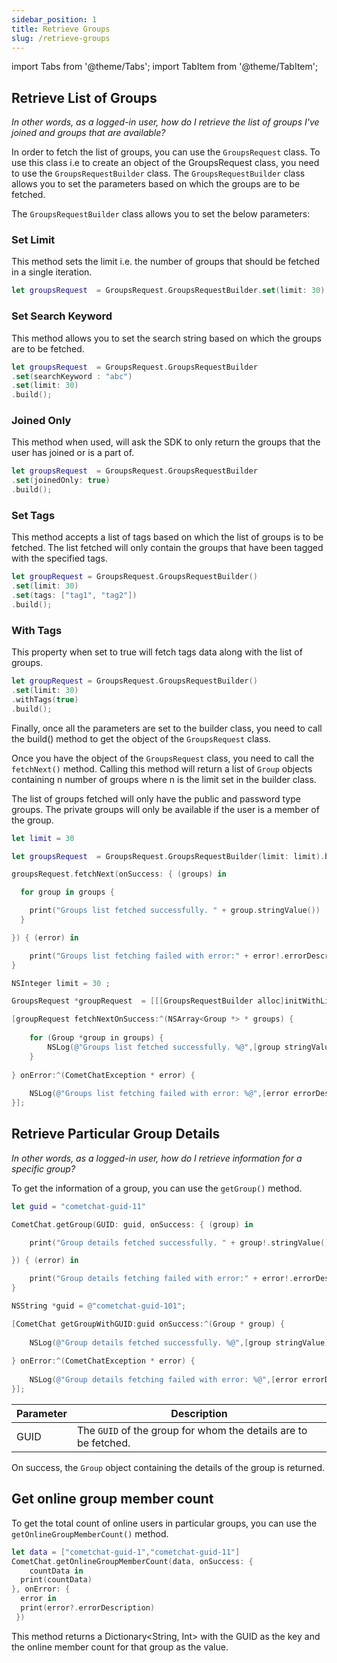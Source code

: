 ```yaml
---
sidebar_position: 1
title: Retrieve Groups
slug: /retrieve-groups
---
```

import Tabs from '@theme/Tabs';
import TabItem from '@theme/TabItem';


## Retrieve List of Groups

_In other words, as a logged-in user, how do I retrieve the list of groups I've joined and groups that are available?_

In order to fetch the list of groups, you can use the `GroupsRequest` class. To use this class i.e to create an object of the GroupsRequest class, you need to use the `GroupsRequestBuilder` class. The `GroupsRequestBuilder` class allows you to set the parameters based on which the groups are to be fetched.

The `GroupsRequestBuilder` class allows you to set the below parameters:

### Set Limit

 This method sets the limit i.e. the number of groups that should be fetched in a single iteration.

<Tabs>
<TabItem value="Swift" label="Swift">

```swift
let groupsRequest  = GroupsRequest.GroupsRequestBuilder.set(limit: 30).build();
```
</TabItem>
</Tabs>


### Set Search Keyword

This method allows you to set the search string based on which the groups are to be fetched.


<Tabs>
<TabItem value="Swift" label="Swift">

```swift
let groupsRequest  = GroupsRequest.GroupsRequestBuilder
.set(searchKeyword : "abc")
.set(limit: 30)
.build();
```
</TabItem>
</Tabs>


### Joined Only

This method when used, will ask the SDK to only return the groups that the user has joined or is a part of.

<Tabs>
<TabItem value="Swift" label="Swift">

```swift
let groupsRequest  = GroupsRequest.GroupsRequestBuilder
.set(joinedOnly: true)
.build();
```
</TabItem>
</Tabs>


### Set Tags

This method accepts a list of tags based on which the list of groups is to be fetched. The list fetched will only contain the groups that have been tagged with the specified tags.

<Tabs>
<TabItem value="Swift" label="Swift">

```swift
let groupRequest = GroupsRequest.GroupsRequestBuilder()
.set(limit: 30)
.set(tags: ["tag1", "tag2"])
.build();
```
</TabItem>
</Tabs>


### With Tags

This property when set to true will fetch tags data along with the list of groups.

<Tabs>
<TabItem value="Swift" label="Swift">

```swift
let groupRequest = GroupsRequest.GroupsRequestBuilder()
.set(limit: 30)
.withTags(true)
.build();
```
</TabItem>
</Tabs>


Finally, once all the parameters are set to the builder class, you need to call the build() method to get the object of the `GroupsRequest` class.

Once you have the object of the `GroupsRequest` class, you need to call the `fetchNext()` method. Calling this method will return a list of `Group` objects containing n number of groups where n is the limit set in the builder class.

The list of groups fetched will only have the public and password type groups. The private groups will only be available if the user is a member of the group.


<Tabs>
<TabItem value="Swift" label="Swift">

```swift
let limit = 30 

let groupsRequest  = GroupsRequest.GroupsRequestBuilder(limit: limit).build();

groupsRequest.fetchNext(onSuccess: { (groups) in

  for group in groups {

    print("Groups list fetched successfully. " + group.stringValue())
  }

}) { (error) in

    print("Groups list fetching failed with error:" + error!.errorDescription);
}
```
</TabItem>
<TabItem value="Objective C" label="Objective C">

```objectivec
NSInteger limit = 30 ;

GroupsRequest *groupRequest  = [[[GroupsRequestBuilder alloc]initWithLimit:limit] build];

[groupRequest fetchNextOnSuccess:^(NSArray<Group *> * groups) {
    
    for (Group *group in groups) {
        NSLog(@"Groups list fetched successfully. %@",[group stringValue]);
    }
  
} onError:^(CometChatException * error) {
    
    NSLog(@"Groups list fetching failed with error: %@",[error errorDescription]);
}];
```
</TabItem>
</Tabs>


## Retrieve Particular Group Details

_In other words, as a logged-in user, how do I retrieve information for a specific group?_

To get the information of a group, you can use the `getGroup()` method.


<Tabs>
<TabItem value="Swift" label="Swift">

```swift
let guid = "cometchat-guid-11"

CometChat.getGroup(GUID: guid, onSuccess: { (group) in

    print("Group details fetched successfully. " + group!.stringValue())

}) { (error) in

    print("Group details fetching failed with error:" + error!.errorDescription);
}
```
</TabItem>
<TabItem value="Objective C" label="Objective C">

```objectivec
NSString *guid = @"cometchat-guid-101";

[CometChat getGroupWithGUID:guid onSuccess:^(Group * group) {
    
    NSLog(@"Group details fetched successfully. %@",[group stringValue]);
    
} onError:^(CometChatException * error) {
    
    NSLog(@"Group details fetching failed with error: %@",[error errorDescription]);
}];
```
</TabItem>
</Tabs>


| Parameter | Description | 
| ---- | ---- | 
| GUID | The `GUID` of the group for whom the details are to be fetched. | 


On success, the `Group` object containing the details of the group is returned.

## Get online group member count

To get the total count of online users in particular groups, you can use the `getOnlineGroupMemberCount()` method.


<Tabs>
<TabItem value="Swift" label="Swift">

```swift
let data = ["cometchat-guid-1","cometchat-guid-11"]
CometChat.getOnlineGroupMemberCount(data, onSuccess: {
    countData in
  print(countData)
}, onError: {
  error in
  print(error?.errorDescription)
 })
```
</TabItem>
</Tabs>


This method returns a Dictionary&lt;String, Int&gt; with the GUID as the key and the online member count for that group as the value.